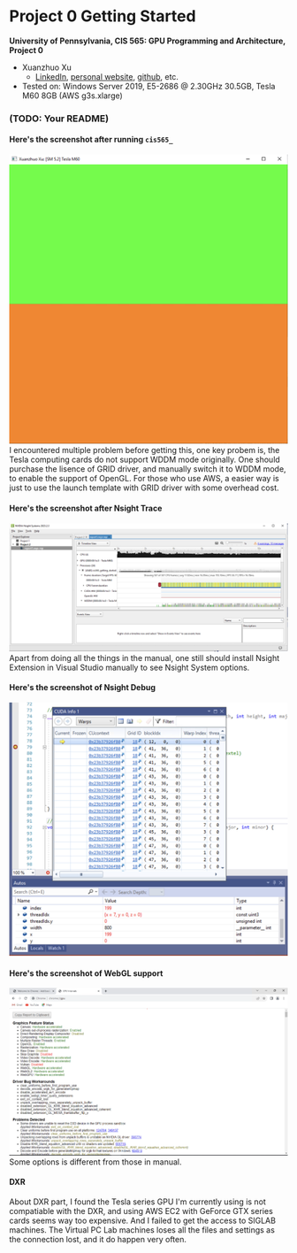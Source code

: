 Project 0 Getting Started
====================

**University of Pennsylvania, CIS 565: GPU Programming and Architecture, Project 0**

* Xuanzhuo Xu
  * [LinkedIn](https://www.linkedin.com/in/xuanzhuoxu/), [personal website](https://www.linkedin.com/in/xuanzhuoxu/), [github](https://github.com/PKUxxz), etc.
* Tested on: Windows Server 2019, E5-2686 @ 2.30GHz 30.5GB, Tesla M60 8GB (AWS g3s.xlarge)

### (TODO: Your README)
#### Here's the screenshot after running `cis565_`
![](images/3-1-1.png)
I encountered multiple problem before getting this, one key probem is, the Tesla computing cards do not support WDDM mode originally. One should purchase the lisence of GRID driver, and manually switch it to WDDM mode, to enable the support of OpenGL. For those who use AWS, a easier way is just to use the launch template with GRID driver with some overhead cost.

#### Here's the screenshot after Nsight Trace
![](images/3-1-2.png)
Apart from doing all the things in the manual, one still should install Nsight Extension in Visual Studio manually to see Nsight System options.

#### Here's the screenshot of Nsight Debug
![](images/3-1-3.png)

#### Here's the screenshot of WebGL support
![](images/3-2.png)
Some options is different from those in manual.

#### DXR
About DXR part, I found the Tesla series GPU I'm currently using is not compatiable with the DXR, and using AWS EC2 with GeForce GTX series cards seems way too expensive. And I failed to get the access to SIGLAB machines. The Virtual PC Lab machines loses all the files and settings as the connection lost, and it do happen very often. 

